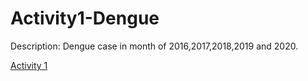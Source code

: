 # Activity1-Dengue

Description:
       Dengue case in month of 2016,2017,2018,2019 and 2020. 
 
[Activity 1](https://github.com/Concha09/Dengue_act1Finals/blob/main/act1_finals.ipynb) 
